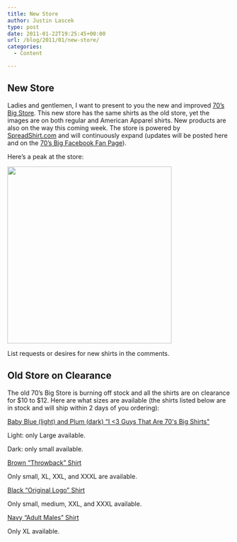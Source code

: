 ```yaml
---
title: New Store
author: Justin Lascek
type: post
date: 2011-01-22T19:25:45+00:00
url: /blog/2011/01/new-store/
categories:
  - Content

---
```

## New Store

Ladies and gentlemen, I want to present to you the new and improved [70&#8217;s Big Store][1]. This new store has the same shirts as the old store, yet the images are on both regular and American Apparel shirts. New products are also on the way this coming week. The store is powered by [SpreadShirt.com][2] and will continuously expand (updates will be posted here and on the [70&#8217;s Big Facebook Fan Page][3]).
  

  
Here&#8217;s a peak at the store:
  
[<img data-attachment-id="3513" data-permalink="/blog/2011/01/new-store/store-2/" data-orig-file="/2011/01/store.jpg" data-orig-size="641,691" data-comments-opened="1" data-image-meta="{&quot;aperture&quot;:&quot;0&quot;,&quot;credit&quot;:&quot;Justin&quot;,&quot;camera&quot;:&quot;&quot;,&quot;caption&quot;:&quot;&quot;,&quot;created_timestamp&quot;:&quot;1295701955&quot;,&quot;copyright&quot;:&quot;&quot;,&quot;focal_length&quot;:&quot;0&quot;,&quot;iso&quot;:&quot;0&quot;,&quot;shutter_speed&quot;:&quot;0&quot;,&quot;title&quot;:&quot;&quot;}" data-image-title="store" data-image-description="" data-medium-file="/2011/01/store-371x400.jpg" data-large-file="/2011/01/store.jpg" src="/2011/01/store-371x400.jpg" alt="" title="store" width="371" height="400" class="aligncenter size-medium wp-image-3513" srcset="/2011/01/store-371x400.jpg 371w, /2011/01/store.jpg 641w" sizes="(max-width: 371px) 100vw, 371px" />][1]
  
List requests or desires for new shirts in the comments.
  


## Old Store on Clearance

The old 70&#8217;s Big Store is burning off stock and all the shirts are on clearance for $10 to $12. Here are what sizes are available (the shirts listed below are in stock and will ship within 2 days of you ordering):
  

  
[Baby Blue (light) and Plum (dark) &#8220;I <3 Guys That Are 70's Big Shirts"][4]
  
Light: only Large available.
  
Dark: only small available.
  

  
[Brown &#8220;Throwback&#8221; Shirt][5]
  
Only small, XL, XXL, and XXXL are available.
  

  
[Black &#8220;Original Logo&#8221; Shirt][6]
  
Only small, medium, XXL, and XXXL available.
  

  
[Navy &#8220;Adult Males&#8221; Shirt][7]
  
Only XL available.

 [1]: http://70sbig.spreadshirt.com/
 [2]: http://spreadshirt.com
 [3]: http://www.facebook.com/#!/pages/70s-Big/377258928677
 [4]: /?page_id=3179
 [5]: /?page_id=3071
 [6]: /?page_id=3074
 [7]: /?page_id=3078
